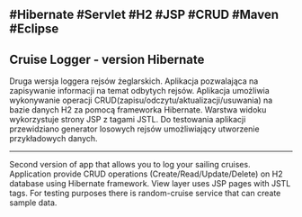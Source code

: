 #Hibernate #Servlet #H2 #JSP #CRUD #Maven #Eclipse
---
Cruise Logger - version Hibernate
---
Druga wersja loggera rejsów żeglarskich. 
Aplikacja pozwalająca na zapisywanie informacji na temat odbytych rejsów. 
Aplikacja umożliwia wykonywanie operacji CRUD(zapisu/odczytu/aktualizacji/usuwania) na bazie danych H2 za pomocą frameworka Hibernate. 
Warstwa widoku wykorzystuje strony JSP z tagami JSTL.
Do testowania aplikacji przewidziano generator losowych rejsów umożliwiający utworzenie przykładowych danych.

------------

Second version of app that allows you to log your sailing cruises. 
Application provide CRUD operations (Create/Read/Update/Delete) on H2 database using Hibernate framework.
View layer uses JSP pages with JSTL tags. 
For testing purposes there is random-cruise service that can create sample data.
